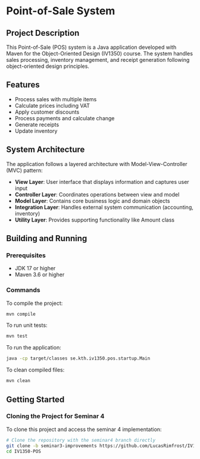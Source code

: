 # Point-of-Sale System

## Project Description
This Point-of-Sale (POS) system is a Java application developed with Maven for the Object-Oriented Design (IV1350) course. The system handles sales processing, inventory management, and receipt generation following object-oriented design principles.

## Features
- Process sales with multiple items
- Calculate prices including VAT
- Apply customer discounts
- Process payments and calculate change
- Generate receipts
- Update inventory

## System Architecture
The application follows a layered architecture with Model-View-Controller (MVC) pattern:

- **View Layer**: User interface that displays information and captures user input
- **Controller Layer**: Coordinates operations between view and model
- **Model Layer**: Contains core business logic and domain objects
- **Integration Layer**: Handles external system communication (accounting, inventory)
- **Utility Layer**: Provides supporting functionality like Amount class

## Building and Running

### Prerequisites
- JDK 17 or higher
- Maven 3.6 or higher

### Commands
To compile the project:
```bash
mvn compile
```
To run unit tests:
```bash
mvn test
```
To run the application:
```bash
java -cp target/classes se.kth.iv1350.pos.startup.Main
```

To clean compiled files:
```bash
mvn clean
```

## Getting Started

### Cloning the Project for Seminar 4
To clone this project and access the seminar 4 implementation:

```bash
# Clone the repository with the seminar4 branch directly
git clone -b seminar3-improvements https://github.com/LucasRimfrost/IV1350-POS.git
cd IV1350-POS

